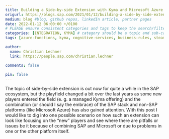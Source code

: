 ```yaml
---
title: Building a Side-by-side Extension with Kyma and Microsoft Azure
origurl: https://blogs.sap.com/2021/01/12/building-a-side-by-side-extension-with-kyma-and-microsoft-azure/
medium: blog #blog, github repos, linkedIn article, partner pages
date: 2022-01-12 06:00:00 +/0100
# PLEASE ensure consistent categories and tags to keep the search/filtering meaningful!
categories: [INTEGRATION, KYMA] # category should be a topic and sub-category primary product
tags: [azure-functions, kyma, cognitive-services, business-rules, steampunk, microsoft-graph, sap-btp, commerce-cloud]     # TAG names should always be lowercase

author:
  name: Christian Lechner
  link: https://people.sap.com/christian.lechner

comments: false

pin: false
---
```


The topic of side-by-side extension is out now for quite a while in the SAP ecosystem, but the playfield changed a bit over the last years as some new players entered the field (e. g. a managed Kyma offering) and the combination (or should I say the embrace) of the SAP stack and non-SAP platforms (like Microsoft Azure) has also gained attention. With this post I would like to dig into one possible scenario on how such an extension can look like focusing on the “new” players and see where there are pitfalls or issues be it because of combining SAP and Microsoft or due to problems in one or the other platform itself.
